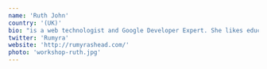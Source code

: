 ```yaml
---
name: 'Ruth John'
country: '(UK)'
bio: "is a web technologist and Google Developer Expert. She likes educating and inspiring people on the latest web technologies. Her favourite things include interactive AV installations and 80s cartoons, usually at the same time!"
twitter: 'Rumyra'
website: 'http://rumyrashead.com/'
photo: 'workshop-ruth.jpg'
---
```

